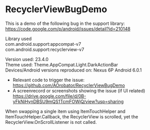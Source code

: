 # RecyclerViewBugDemo

This is a demo of the following bug in the support library: https://code.google.com/p/android/issues/detail?id=210148

Library used  
com.android.support:appcompat-v7  
com.android.support:recyclerview-v7  

Version used: 23.4.0  
Theme used: Theme.AppCompat.Light.DarkActionBar  
Devices/Android versions reproduced on: Nexus 6P Android 6.0.1  

- Relevant code to trigger the issue: https://github.com/AOrobator/RecyclerViewBugDemo  
- A screenrecord or screenshots showing the issue (if UI related) https://drive.google.com/file/d/0B-yFkNiHynDBSU9mQS1TcmFOWjQ/view?usp=sharing  

When swapping a single item using ItemTouchHelper and ItemTouchHelper.Callback, the RecyclerView is scrolled, yet the RecyclerView.OnScrollListener is not called.
